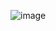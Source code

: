 ![image](https://user-images.githubusercontent.com/71467399/118523016-f34db480-b6f9-11eb-9075-9121452bfafb.png)

